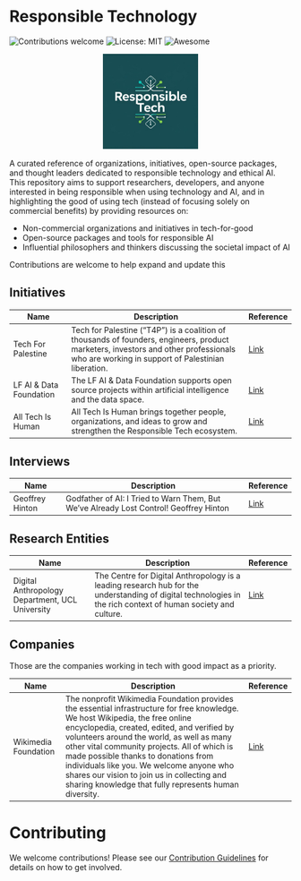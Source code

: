 
# Responsible Technology

![Contributions welcome](https://img.shields.io/badge/contributions-welcome-brightgreen.svg)
![License: MIT](https://img.shields.io/badge/license-MIT-blue.svg)
![Awesome](https://img.shields.io/badge/awesome-yes-orange.svg)

<p align="center">
  <img src="./assets/logo.png" alt="Responsible Tech Logo" height="170"/>
</p>
A curated reference of organizations, initiatives, open-source packages, and thought leaders dedicated to responsible technology and ethical AI. This repository aims to support researchers, developers, and anyone interested in being responsible when using technology and AI, and in highlighting the good of using tech (instead of focusing solely on commercial benefits) by providing resources on:

- Non-commercial organizations and initiatives in tech-for-good
- Open-source packages and tools for responsible AI
- Influential philosophers and thinkers discussing the societal impact of AI


Contributions are welcome to help expand and update this


## Initiatives
| Name                  | Description                                                                                                                                     | Reference                                                                 |
|-----------------------|-------------------------------------------------------------------------------------------------------------------------------------------------|---------------------------------------------------------------------------|
| Tech For Palestine    | Tech for Palestine (“T4P”) is a coalition of thousands of founders, engineers, product marketers, investors and other professionals who are working in support of Palestinian liberation. | [Link](https://techforpalestine.org/) |
| LF AI & Data Foundation | The LF AI & Data Foundation supports open source projects within artificial intelligence and the data space.                                    | [Link](https://lfaidata.foundation/projects/) |
| All Tech Is Human | All Tech Is Human brings together people, organizations, and ideas to grow and strengthen the Responsible Tech ecosystem. | [Link](https://alltechishuman.org/)

## Interviews
| Name                  | Description                                                                                                                                     | Reference                                                                 |
|-----------------------|-------------------------------------------------------------------------------------------------------------------------------------------------|---------------------------------------------------------------------------|
Geoffrey Hinton | Godfather of AI: I Tried to Warn Them, But We’ve Already Lost Control! Geoffrey Hinton | [Link](https://www.youtube.com/watch?v=giT0ytynSqg)
## Research Entities 
| Name                                         | Description                                                                                                                        | Reference                                                                                                         |
|---------------------------------------------- |------------------------------------------------------------------------------------------------------------------------------------|-------------------------------------------------------------------------------------------------------------------|
| Digital Anthropology Department, UCL University | The Centre for Digital Anthropology is a leading research hub for the understanding of digital technologies in the rich context of human society and culture.  | [Link](https://www.ucl.ac.uk/anthropology/research/centre-digital-anthropology)


## Companies 
Those are the companies working in tech with good impact as a priority.

| Name                  | Description                                                                                                                                     | Reference                                                                 |
|-----------------------|-------------------------------------------------------------------------------------------------------------------------------------------------|---------------------------------------------------------------------------|
| Wikimedia Foundation | The nonprofit Wikimedia Foundation provides the essential infrastructure for free knowledge. We host Wikipedia, the free online encyclopedia, created, edited, and verified by volunteers around the world, as well as many other vital community projects. All of which is made possible thanks to donations from individuals like you. We welcome anyone who shares our vision to join us in collecting and sharing knowledge that fully represents human diversity. | [Link](https://wikimediafoundation.org/)


# Contributing

We welcome contributions! Please see our [Contribution Guidelines](CONTRIBUTING.md) for details on how to get involved.

